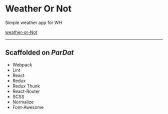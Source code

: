 # Weather Or Not
  Simple weather app for WH

[weather-or-Not](http://weather-or-not.surge.sh/)

---


## Scaffolded on _ParDat_

* Webpack
* Lint
* React
* Redux
* Redux Thunk
* React-Router
* SCSS
* Normalize
* Font-Awesome
